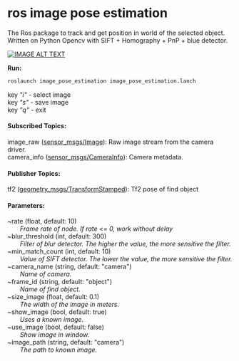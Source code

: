 # ros image pose estimation

The Ros package to track and get position in world of the selected object.
Written on Python Opencv with SIFT + Homography + PnP + blue detector.

[![IMAGE ALT TEXT](http://img.youtube.com/vi/V6yGv8Z46hM/0.jpg)](https://youtu.be/V6yGv8Z46hM "ros image pose estimation")

**Run:**
```bash
roslaunch image_pose_estimation image_pose_estimation.lanch 
```
key *"i"* - select image<br/>
key *"s"* - save image<br/>
key *"q"* - exit<br/>


#### Subscribed Topics:

image_raw ([sensor_msgs/Image](http://docs.ros.org/api/sensor_msgs/html/msg/Image.html)): Raw image stream from the camera driver.<br/>
camera_info ([sensor_msgs/CameraInfo](http://docs.ros.org/api/sensor_msgs/html/msg/CameraInfo.html)): Camera metadata.<br/>

#### Publisher Topics:
tf2 ([geometry_msgs/TransformStamped](http://docs.ros.org/api/geometry_msgs/html/msg/TransformStamped.html)): Tf2 pose of find object<br/> 

#### Parameters:

~rate (float, default: 10)<br/>
&emsp;&emsp;*Frame rate of node. If rate <= 0, work without delay<br/>*
~blur_threshold (int, default: 300)<br/>
&emsp;&emsp;*Filter of blur detector. The higher the value, the more sensitive the filter.<br/>*
~min_match_count (int, default: 10)<br/>
&emsp;&emsp;*Value of SIFT detector. The lower the value, the more sensitive the filter.<br/>*
~camera_name (string, default: "camera")<br/>
&emsp;&emsp;*Name of camera.<br/>*
~frame_id (string, default: "object")<br/>
&emsp;&emsp;*Name of find object.<br/>*
~size_image (float, default: 0.1)<br/>
&emsp;&emsp;*The width of the image in meters.<br/>*
~show_image (bool, default: true)<br/>
&emsp;&emsp;*Uses a known image.<br/>*
~use_image (bool, default: false)<br/>
&emsp;&emsp;*Show image in window.<br/>*
~image_path (string, default: "camera")<br/>
&emsp;&emsp;*The path to known image.<br/>*